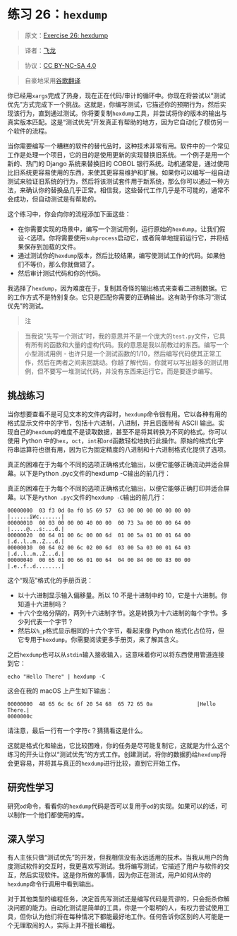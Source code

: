 # 练习 26：`hexdump`

> 原文：[Exercise 26: hexdump](https://learncodethehardway.org/more-python-book/ex26.html)

> 译者：[飞龙](https://github.com/wizardforcel)

> 协议：[CC BY-NC-SA 4.0](http://creativecommons.org/licenses/by-nc-sa/4.0/)

> 自豪地采用[谷歌翻译](https://translate.google.cn/)

你已经用`xargs`完成了热身，现在正在代码/审计的循环中。你现在将尝试以“测试优先”方式完成下一个挑战。这就是，你编写测试，它描述你的预期行为，然后实现该行为，直到通过测试。你将要复制`hexdump`工具，并尝试将你的版本的输出与真实版本匹配。这是“测试优先”开发真正有帮助的地方，因为它自动化了模仿另一个软件的流程。

当你需要编写一个糟糕的软件的替代品时，这种技术非常有用。软件中的一个常见工作是处理一个项目，它的目的是使用更新的实现替换旧系统。一个例子是用一个新的、热门的 Django 系统来替换旧的 COBOL 银行系统。动机通常是，通过使用比旧系统更容易使用的东西，来使其更容易维护和扩展。如果你可以编写一组自动测试来验证旧系统的行为，然后将该测试套件用于新系统，那么你可以通过一种方法，来确认你的替换品几乎正常。相信我，这些替代工作几乎是不可能的，通常不会成功，但自动测试是有帮助的。

这个练习中，你会向你的流程添加下面这些：

+   在你需要实现的场景中，编写一个测试用例，运行原始的`hexdump`。让我们假设`-C`选项。你将需要使用`subprocess`启动它，或者简单地提前运行它，并将结果保存到加载的文件。
+   通过测试你的`hexdump`版本，然后比较结果，编写使测试工作的代码。如果他们不等价，那么你就做错了。
+   然后审计测试代码和你的代码。

我选择了`hexdump`，因为难度在于，复制其奇怪的输出格式来查看二进制数据。它的工作方式不是特别复杂。它只是匹配你需要的正确输出。这有助于你练习“测试优先”的测试。

> 注

> 当我说“先写一个测试”时，我的意思并不是一个庞大的`test.py`文件，它具有所有的函数和大量的虚构代码。我的意思是我以前教过的东西。编写一个小型测试用例 - 也许只是一个测试函数的1/10，然后编写代码使其正常工作，然后在两者之间来回跳动。你越了解代码，你就可以写出越多的测试用例，但不要写一堆测试代码，并没有东西来运行它。而是要逐步编写。

## 挑战练习

当你想要查看不是可见文本的文件内容时，`hexdump`命令很有用。它以各种有用的格式显示文件中的字节，包括十六进制，八进制，并且后面带有 ASCII 输出。实现自己的`hexdump`的难度不是读取数据，甚至不是将其转换为不同的格式。你可以使用 Python 中的`hex`，`oct`，`int`和`ord`函数轻松地执行此操作。原始的格式化字符串运算符也很有用，因为它为固定精度的八进制和十六进制格式化提供了选项。

真正的困难在于为每个不同的选项正确格式化输出，以便它能够正确流动并适合屏幕。以下是Python .pyc文件的hexdump -C输出的前几行：

真正的困难在于为每个不同的选项正确格式化输出，以便它能够正确打印并适合屏幕。以下是`Python .pyc`文件的`hexdump -C`输出的前几行：

```
00000000  03 f3 0d 0a f0 b5 69 57  63 00 00 00 00 00 00 00  |......iWc.......|
00000010  00 03 00 00 00 40 00 00  00 73 3a 00 00 00 64 00  |.....@...s:...d.|
00000020  00 64 01 00 6c 00 00 6d  01 00 5a 01 00 01 64 00  |.d..l..m..Z...d.|
00000030  00 64 02 00 6c 02 00 6d  03 00 5a 03 00 01 64 03  |.d..l..m..Z...d.|
00000040  00 65 01 00 66 01 00 64  04 00 84 00 00 83 00 00  |.e..f..d........|
```

这个“规范”格式化的手册页说：

+   以十六进制显示输入偏移量。所以 10 不是十进制中的 10，它是十六进制。你知道十六进制吗？
+   十六个空格分隔的，两列十六进制字节。这是转换为十六进制的每个字节。多少列代表一个字节？
+   然后以`%_p`格式显示相同的十六个字节，看起来像 Python 格式化占位符，但它专用于`hexdump`。你需要阅读更多手册页，来了解其含义。

之后`hexdump`也可以从`stdin`输入接收输入，这意味着你可以将东西使用管道连接到它：

```
echo "Hello There" | hexdump -C
```

这会在我的 macOS 上产生如下输出：

```
00000000  48 65 6c 6c 6f 20 54 68  65 72 65 0a              |Hello There.|
0000000c
```

请注意，最后一行有一个字符`c`？猜猜看这是什么。

这就是格式化和输出，它比较困难，你的任务是尽可能复制它，这就是为什么这个练习的开头让你以“测试优先”的方式工作。创建测试，将你的数据扔给`hexdump`将会更容易，并将其与真正的`hexdump`进行比较，直到它开始工作。

## 研究性学习

研究`od`命令，看看你的`hexdump`代码是否可以复用于`od`的实现。如果可以的话，可以制作一个他们都使用的库。

## 深入学习

有人主张只做“测试优先”的开发，但我相信没有永远适用的技术。当我从用户的角度测试软件的交互时，我更喜欢写测试。我将编写测试，它描述了用户与软件的交互，然后实现软件。这是你所做的事情，因为你正在测试，用户如何从你的`hexdump`命令行调用中看到输出。

对于其他类型的编程任务，决定首先写测试还是编写代码是荒谬的，只会扼杀你解决问题的能力。自动化测试是简单的工具，你是一个聪明的人，有权力尝试使用工具，但你认为他们将在每种情况下都能最好地工作。任何告诉你区别的人可能是一个无理取闹的人，实际上并不擅长编程。
